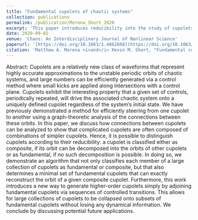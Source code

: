 ```yaml
---
title: "Fundamental cupolets of chaotic systems"
collection: publications
permalink: /publication/Morena_Short_2020
excerpt: 'This paper introduces reducibility into the study of cupolets and presents an algorithm that determines whether or not a cupolet can be decomposed into the orbits of simplier cupolets.'
date: 2020-09-02
venue: 'Chaos: An Interdisciplinary Journal of Nonlinear Science'
paperurl: '[https://doi.org/10.1063/1.4862668](https://doi.org/10.1063/5.0003443)'
citation: 'Matthew A. Morena <i>and</i> Kevin M. Short, "Fundamental cupolets of chaotic systems", Chaos 30(9), 093114 (2020)'
---
```

Abstract: Cupolets are a relatively new class of waveforms that represent highly accurate approximations to the unstable periodic orbits of chaotic systems, and large numbers can be efficiently generated via a control method where small kicks are applied along intersections with a control plane. Cupolets exhibit the interesting property that a given set of controls, periodically repeated, will drive the associated chaotic system onto a uniquely defined cupolet regardless of the system’s initial state. We have previously demonstrated a method for efficiently steering from one cupolet to another using a graph-theoretic analysis of the connections between these orbits. In this paper, we discuss how connections between cupolets can be analyzed to show that complicated cupolets are often composed of combinations of simpler cupolets. Hence, it is possible to distinguish cupolets according to their reducibility: a cupolet is classified either as composite, if its orbit can be decomposed into the orbits of other cupolets or as fundamental, if no such decomposition is possible. In doing so, we demonstrate an algorithm that not only classifies each member of a large collection of cupolets as fundamental or composite, but that also determines a minimal set of fundamental cupolets that can exactly reconstruct the orbit of a given composite cupolet. Furthermore, this work introduces a new way to generate higher-order cupolets simply by adjoining fundamental cupolets via sequences of controlled transitions. This allows for large collections of cupolets to be collapsed onto subsets of fundamental cupolets without losing any dynamical information. We conclude by discussing potential future applications.
